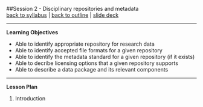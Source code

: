 ##Session 2 - Disciplinary repositories and metadata  
[back to syllabus](../syllabus.md) | [back to outline](../session02.md) | [slide deck](../slides/slides02.html)

---

**Learning Objectives**  

  - Able to identify appropriate repository for research data  
  - Able to identify accepted file formats for a given repository  
  - Able to identify the metadata standard for a given repository (if it exists)  
  - Able to decribe licensing options that a given repository supports  
  - Able to describe a data package and its relevant components  

---

**Lesson Plan**  

1. Introduction
